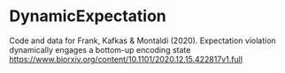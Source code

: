 # DynamicExpectation

Code and data for Frank, Kafkas & Montaldi (2020). Expectation violation dynamically engages a bottom-up encoding state
 https://www.biorxiv.org/content/10.1101/2020.12.15.422817v1.full
